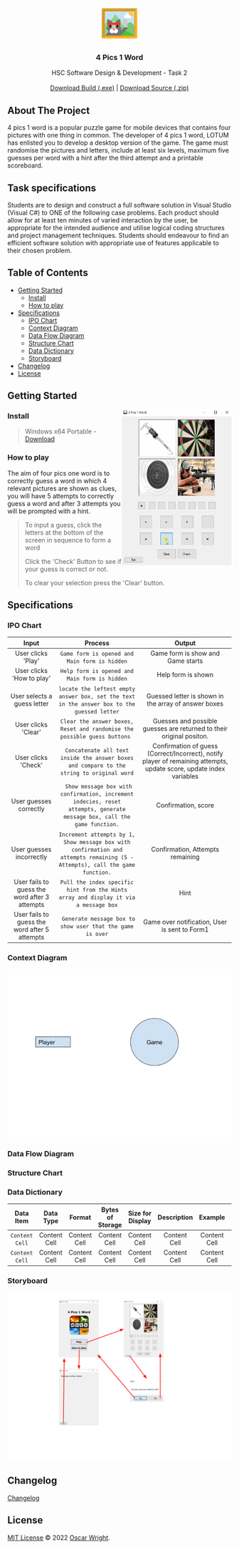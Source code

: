 
<br />
<div align="center">
  <a href="https://github.com/OscarWright/HSCSDD-T2-4P1W">
    <img src="icon.png" alt="Logo" width="80" height="80">
  </a>

<h3 align="center">4 Pics 1 Word</h3>

  <p align="center">
    HSC Software Design & Development - Task 2
    <br />
    <br />
    <a href="https://github.com/OscarWright/HSCSDD-T2-4P1W/raw/main/4P1W/bin/Debug/4P1W.exe">Download Build (.exe)</a>
    |
    <a href="https://github.com/OscarWright/HSCSDD-T2-4P1W/archive/refs/heads/main.zip">Download Source (.zip)</a>
  </p>
</div>


<!-- ABOUT THE PROJECT -->
## About The Project
<!--[![Product Name Screen Shot][product-screenshot]](https://example.com)-->
4 pics 1 word is a popular puzzle game for mobile devices that contains four pictures with one thing in common. The developer of 4 pics 1 word, LOTUM has enlisted you to develop a desktop version of the game. The game must randomise the pictures and letters, include at least six levels, maximum five guesses per word with a hint after the third attempt and a printable scoreboard.

## Task specifications

Students are to design and construct a full software solution in Visual Studio (Visual C#) to ONE of the following case problems. Each product should allow for at least ten minutes of varied interaction by the user, be appropriate for the intended audience and utilise logical coding structures and project management techniques. Students should endeavour to find an efficient software solution with appropriate use of features applicable to their chosen problem.

## Table of Contents

- [Getting Started](#getting-started)
	- [Install](#install)
	- [How to play](#how-to-play)
- [Specifications](#specifications)
	- [IPO Chart](#IPO-Chart)
	- [Context Diagram](#Context-Diagram)
	- [Data Flow Diagram](#data-flow-diagram)
	- [Structure Chart](#Structure-chart)
	- [Data Dictionary](#data-dictionary)
	- [Storyboard](#storyboard)
- [Changelog](#changelog)
- [License](#License)

## Getting Started


<img align="right" height="350" src="https://github.com/OscarWright/HSCSDD-T2-4P1W/blob/main/DOCS/how2.gif">


### Install

> Windows x64 Portable - [Download](https://github.com/OscarWright/HSCSDD-T2-4P1W/raw/main/4P1W/bin/Debug/4P1W.exe)


### How to play

 
 
The aim of four pics one word is to correctly guess a word in which 4 relevant pictures are shown as clues, you will have 5 attempts to correctly guess a word and after 3 attempts you will be prompted with a hint. 
  
> To input a guess, click the letters at the bottom of the screen in sequence to form a word
>
> Click the 'Check' Button to see if your guess is correct or not. 
>
> To clear your selection press the 'Clear' button.

## Specifications

### IPO Chart

| Input| Process | Output | 
| :---: | :---: | :---: |
| User clicks 'Play'  | `Game form is opened and Main form is hidden`  | Game form is show and Game starts  |
| User clicks 'How to play'  | `Help form is opened and Main form is hidden`  | Help form is shown  |
| User selects a guess letter | `locate the leftest empty answer box, set the text in the answer box to the guessed letter` | Guessed letter is shown in the array of answer boxes |
| User clicks 'Clear' | `Clear the answer boxes, Reset and randomise the possible guess buttons `| Guesses and possible guesses are returned to their original positon.|
| User clicks 'Check' | `Concatenate all text inside the answer boxes and compare to the string to original word` | Confirmation of guess (Correct/Incorrect), notify player of remaining attempts, update score, update index variables |
| User guesses correctly | ` Show message box with confirmation, increment indecies, reset attempts, generate message box, call the game function.` | Confirmation, score |
| User guesses incorrectly | `Increment attempts by 1, Show message box with confirmation and attempts remaining (5 - Attempts), call the game function.` | Confirmation, Attempts remaining |
| User fails to guess the word after 3 attempts | ` Pull the index specific hint from the Hints array and display it via a message box ` | Hint |
| User fails to guess the word after 5 attempts | ` Generate message box to show user that the game is over` | Game over notification, User is sent to Form1 | 

### Context Diagram

<div align="center">

![Context](https://github.com/OscarWright/HSCSDD-T2-4P1W/blob/main/DOCS/Context.png?raw=true)

</div>

### Data Flow Diagram


### Structure Chart


### Data Dictionary

| Data Item  | Data Type | Format | Bytes of Storage | Size for Display | Description | Example | Validation |
| :---: | :---: | :---: | :---: | :---: | :---: | :---: | :---: |
| `Content Cell`  | Content Cell  | Content Cell  | Content Cell  | Content Cell  | Content Cell  | Content Cell  | Content Cell  |
| `Content Cell`  | Content Cell  | Content Cell  | Content Cell  | Content Cell  | Content Cell  | Content Cell  | Content Cell  |

### Storyboard

<div align="center">
	
![StoryBoard](https://github.com/OscarWright/HSCSDD-T2-4P1W/blob/main/DOCS/storyboardv2.png?raw=true)
	
</div>

## Changelog

[Changelog](https://github.com/OscarWright/HSCSDD-T2-4P1W/blob/main/changelog.md)

## License

[MIT License](https://github.com/OscarWright/HSCSDD-T2-4P1W/blob/main/LICENSE) © 2022 [Oscar Wright](https://github.com/OscarWright).
